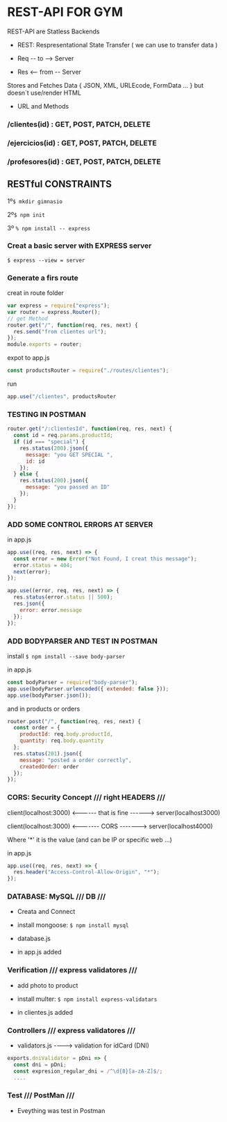 # REST-API FOR GYM

REST-API are Statless Backends

- REST: Respresentational State Transfer ( we can use to transfer data )

- Req -- to --> Server
- Res <-- from -- Server

Stores and Fetches Data { JSON, XML, URLEcode, FormData ... } but doesn`t use/render HTML

- URL and Methods

### /clientes(id) : GET, POST, PATCH, DELETE

### /ejercicios(id) : GET, POST, PATCH, DELETE

### /profesores(id) : GET, POST, PATCH, DELETE

## RESTful CONSTRAINTS

1º`$ mkdir gimnasio`

2º`$ npm init`

3º `% npm install -- express`

### Creat a basic server with EXPRESS server

`$ express --view = server`

### Generate a firs route

creat in route folder

```javascript
var express = require("express");
var router = express.Router();
// get Method
router.get("/", function(req, res, next) {
  res.send("from clientes url");
});
module.exports = router;
```

expot to app.js

```javascript
const productsRouter = require("./routes/clientes");
```

run

```javascript
app.use("/clientes", productsRouter
```

### TESTING IN POSTMAN

```javascript
router.get("/:clientesId", function(req, res, next) {
  const id = req.params.productId;
  if (id === "special") {
    res.status(200).json({
      message: "you GET SPECIAL ",
      id: id
    });
  } else {
    res.status(200).json({
      message: "you passed an ID"
    });
  }
});
```

### ADD SOME CONTROL ERRORS AT SERVER

in app.js

```javascript
app.use((req, res, next) => {
  const error = new Error("Not Found, I creat this message");
  error.status = 404;
  next(error);
});

app.use((error, req, res, next) => {
  res.status(error.status || 500);
  res.json({
    error: error.message
  });
});
```

### ADD BODYPARSER AND TEST IN POSTMAN

install
`$ npm install --save body-parser`

in app.js

```javascript
const bodyParser = require("body-parser");
app.use(bodyParser.urlencoded({ extended: false }));
app.use(bodyParser.json());
```

and in products or orders

```javascript
router.post("/", function(req, res, next) {
  const order = {
    productId: req.body.productId,
    quantity: req.body.quantity
  };
  res.status(201).json({
    message: "posted a order correctly",
    createdOrder: order
  });
});
```

### CORS: Security Concept /// right HEADERS ///

client(localhost:3000) <------ that is fine ------> server(localhost3000)

client(localhost:3000) <------- CORS -------> server(localhost4000)

Where '\*' it is the value (and can be IP or specific web ...)

in app.js

```javascript
app.use((req, res, next) => {
  res.header("Access-Control-Allow-Origin", "*");
});
```

### DATABASE: MySQL /// DB ///

- Creata and Connect

- install mongoose: `$ npm install mysql`
- database.js
- in app.js added

### Verification /// express validatores ///

- add photo to product

- install multer: `$ npm install express-validatars`
- in clientes.js added

### Controllers /// express validatores ///

- validators.js ----> validation for idCard (DNI)

```javascript
exports.dniValidator = pDni => {
  const dni = pDni;
  const expresion_regular_dni = /^\d{8}[a-zA-Z]$/;
  ....
```

### Test /// PostMan ///

- Eveything was test in Postman
